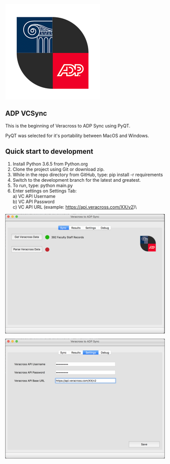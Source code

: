 ![Alt text](screenshots/adp-vc-logo.png?raw=true "Logo")

## ADP VCSync
This is the beginning of Veracross to ADP Sync using PyQT.

PyQT was selected for it's portability between MacOS and Windows.

## Quick start to development
1) Install Python 3.6.5 from Python.org
2) Clone the project using Git or download zip.
3) While in the repo directory from GitHub, type: pip install -r requirements
4) Switch to the development branch for the latest and greatest.
5) To run, type: python main.py
6) Enter settings on Settings Tab:\
    a) VC API Username\
    b) VC API Password\
    c) VC API URL (example: https://api.veracross.com/XX/v2)\


![Alt text](screenshots/sync.png?raw=true "Sync Tab")


![Alt text](screenshots/settings.png?raw=true "Settings Tab")
